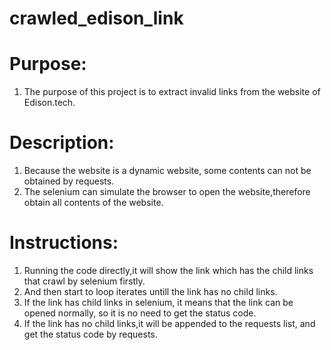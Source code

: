 # crawled_edison_link
<!DOCTYPE html> <html lang="zh"> <head> <meta charset="utf-8"/>  </head> <body><h1 id="h1-purpose-"><a name="Purpose:" class="reference-link"></a><span class="header-link octicon octicon-link"></span>Purpose:</h1><ol> <li>The purpose of this project is to extract invalid links from the website of Edison.tech.</li></ol> <h1 id="h1-description-"><a name="Description:" class="reference-link"></a><span class="header-link octicon octicon-link"></span>Description:</h1><ol> <li>Because the website is a dynamic website, some contents can not be obtained by requests.</li><li>The selenium can simulate the browser to open the website,therefore obtain all contents of the website.</li></ol> <h1 id="h1-instructions-"><a name="Instructions:" class="reference-link"></a><span class="header-link octicon octicon-link"></span>Instructions:</h1><ol> <li>Running the code directly,it will show the link which has the child links that crawl by selenium firstly.</li><li>And then start to loop iterates untill the link has no child links.</li><li>If the link has child links in selenium, it means that the link can be opened normally, so it is no need to get the status code.</li><li>If the link has no child links,it will be appended to the requests list, and get the status code by requests.</li></ol> </body> </html>
